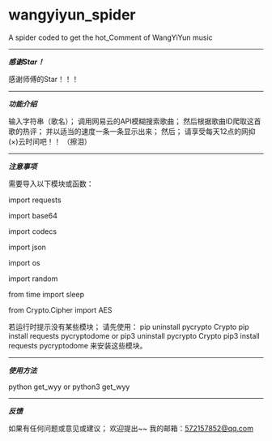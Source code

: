 # wangyiyun_spider
A spider coded to get the hot_Comment of WangYiYun music
__________________________________________________________________
***感谢Star！***

感谢师傅的Star！！！


__________________________________________________________________
***功能介绍***

输入字符串（歌名）；
调用网易云的API模糊搜索歌曲；
然后根据歌曲ID爬取这首歌的热评；
并以适当的速度一条一条显示出来；
然后；
请享受每天12点的网抑(×)云时间吧！！
（擦泪）


__________________________________________________________________
***注意事项***

需要导入以下模块或函数：

import requests

import base64

import codecs

import json

import os

import random

from time import sleep

from Crypto.Cipher import AES

若运行时提示没有某些模块；
请先使用：
pip uninstall pycrypto Crypto
pip install requests pycryptodome
or
pip3 uninstall pycrypto Crypto
pip3 install requests pycryptodome
来安装这些模块。


__________________________________________________________________
***使用方法***

python get_wyy<TAB><CR>
or
python3 get_wyy<TAB><CR>

__________________________________________________________________
***反馈***

如果有任何问题或意见或建议；
欢迎提出~~
我的邮箱：572157852@qq.com
